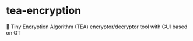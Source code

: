 # tea-encryption
:closed_lock_with_key: Tiny Encryption Algorithm (TEA) encryptor/decryptor tool with GUI based on QT
